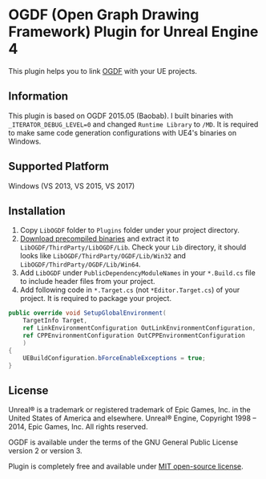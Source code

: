 OGDF (Open Graph Drawing Framework) Plugin for Unreal Engine 4
=============
This plugin helps you to link [OGDF](http://www.ogdf.net/) with your UE projects.


Information
----------------------

This plugin is based on OGDF 2015.05 (Baobab).
I built binaries with `_ITERATOR_DEBUG_LEVEL=0` and changed `Runtime Library` to `/MD`. It is required to make same code generation configurations with UE4's binaries on Windows.


Supported Platform
----------------------

Windows (VS 2013, VS 2015, VS 2017)


Installation
----------------------

1. Copy `LibOGDF` folder to `Plugins` folder under your project directory.
2. [Download precompiled binaries](https://www.dropbox.com/s/kzw8zr12yvegtve/OGDF-Lib-2015.05-VS13-17.zip?dl=1) and extract it to `LibOGDF/ThirdParty/LibOGDF/Lib`.
Check your `Lib` directory, it should looks like `LibOGDF/ThirdParty/OGDF/Lib/Win32` and `LibOGDF/ThirdParty/OGDF/Lib/Win64`.
3. Add `LibOGDF` under `PublicDependencyModuleNames` in your `*.Build.cs` file to include header files from your project.
4. Add following code in `*.Target.cs` (not `*Editor.Target.cs`) of your project. It is required to package your project.
```cs
public override void SetupGlobalEnvironment(
    TargetInfo Target,
    ref LinkEnvironmentConfiguration OutLinkEnvironmentConfiguration,
    ref CPPEnvironmentConfiguration OutCPPEnvironmentConfiguration
    )
{
    UEBuildConfiguration.bForceEnableExceptions = true;
}
```

License
----------------------

Unreal® is a trademark or registered trademark of Epic Games, Inc. in the United States of America and elsewhere. Unreal® Engine, Copyright 1998 – 2014, Epic Games, Inc. All rights reserved.

OGDF is available under the terms of the GNU General Public License version 2 or version 3.

Plugin is completely free and available under [MIT open-source license](LICENSE).
